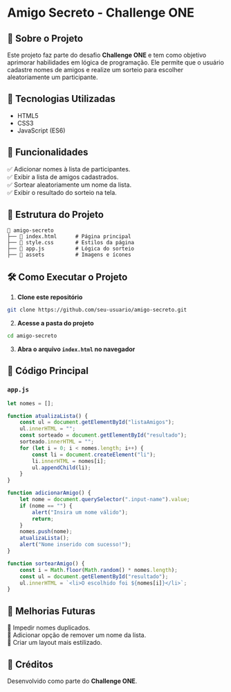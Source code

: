 # Amigo Secreto - Challenge ONE

## 📌 Sobre o Projeto
Este projeto faz parte do desafio **Challenge ONE** e tem como objetivo aprimorar habilidades em lógica de programação. Ele permite que o usuário cadastre nomes de amigos e realize um sorteio para escolher aleatoriamente um participante.

## 🚀 Tecnologias Utilizadas
- HTML5
- CSS3
- JavaScript (ES6)

## 🎯 Funcionalidades
✅ Adicionar nomes à lista de participantes.  
✅ Exibir a lista de amigos cadastrados.  
✅ Sortear aleatoriamente um nome da lista.  
✅ Exibir o resultado do sorteio na tela.

## 📂 Estrutura do Projeto
```
📂 amigo-secreto
├── 📜 index.html      # Página principal
├── 📜 style.css       # Estilos da página
├── 📜 app.js          # Lógica do sorteio
├── 📂 assets          # Imagens e ícones
```

## 🛠 Como Executar o Projeto
1. **Clone este repositório**
```bash
git clone https://github.com/seu-usuario/amigo-secreto.git
```
2. **Acesse a pasta do projeto**
```bash
cd amigo-secreto
```
3. **Abra o arquivo `index.html` no navegador**

## 📜 Código Principal
### `app.js`
```js
let nomes = [];

function atualizaLista() {
    const ul = document.getElementById("listaAmigos");
    ul.innerHTML = "";
    const sorteado = document.getElementById("resultado");
    sorteado.innerHTML = "";
    for (let i = 0; i < nomes.length; i++) {            
        const li = document.createElement("li");        
        li.innerHTML = nomes[i];                        
        ul.appendChild(li);                             
    }
}

function adicionarAmigo() {
    let nome = document.querySelector(".input-name").value;
    if (nome == "") {
        alert("Insira um nome válido");
        return;
    }
    nomes.push(nome);
    atualizaLista();
    alert("Nome inserido com sucesso!");
}

function sortearAmigo() {
    const i = Math.floor(Math.random() * nomes.length);
    const ul = document.getElementById("resultado");
    ul.innerHTML = `<li>O escolhido foi ${nomes[i]}</li>`;
}
```

## 📝 Melhorias Futuras
🔹 Impedir nomes duplicados.  
🔹 Adicionar opção de remover um nome da lista.  
🔹 Criar um layout mais estilizado.

## 📌 Créditos
Desenvolvido como parte do **Challenge ONE**.

